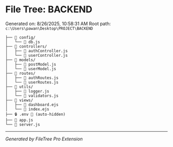 # File Tree: BACKEND

Generated on: 8/26/2025, 10:58:31 AM
Root path: `c:\Users\pawan\Desktop\PROJECT\BACKEND`

```
├── 📁 config/
│   └── 📄 db.js
├── 📁 controllers/
│   ├── 📄 authController.js
│   └── 📄 userController.js
├── 📁 models/
│   ├── 📄 postModel.js
│   └── 📄 userModel.js
├── 📁 routes/
│   ├── 📄 authRoutes.js
│   └── 📄 userRoutes.js
├── 📁 utils/
│   ├── 📄 logger.js
│   └── 📄 validators.js
├── 📁 views/
│   ├── 📄 dashboard.ejs
│   └── 📄 index.ejs
├── 🔒 .env 🚫 (auto-hidden)
├── 📄 app.js
└── 📄 server.js
```

---
*Generated by FileTree Pro Extension*